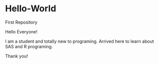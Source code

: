 # Hello-World
First Repository

Hello Everyone!

I am a student and totally new to programing. Arrived here to learn about SAS and R programing.

Thank you!

